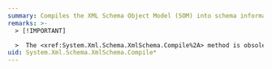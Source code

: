 ```yaml
---
summary: Compiles the XML Schema Object Model (SOM) into schema information for validation. Used to check the syntactic and semantic structure of the programmatically built SOM. Semantic validation checking is performed during compilation.
remarks: >-
  > [!IMPORTANT]

  >  The <xref:System.Xml.Schema.XmlSchema.Compile%2A> method is obsolete in the Microsoft .NET Framework version 2.0 and has been replaced by the <xref:System.Xml.Schema.XmlSchemaSet.Compile%2A?displayProperty=fullName> method.
uid: System.Xml.Schema.XmlSchema.Compile*
---
```

